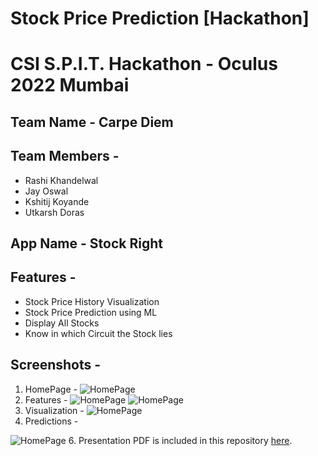 # Stock Price Prediction [Hackathon]
# CSI S.P.I.T. Hackathon - Oculus 2022 Mumbai
## Team Name - **Carpe Diem**

## Team Members -
- Rashi Khandelwal
- Jay Oswal
- Kshitij Koyande
- Utkarsh Doras

## App Name - **Stock Right**

## Features -
- Stock Price History Visualization
- Stock Price Prediction using ML
- Display All Stocks
- Know in which Circuit the Stock lies

## Screenshots - 
1. HomePage -
![HomePage](https://github.com/jayoswal/Carpe-Diem-Stock-Price-Prediction-Hackathon/blob/main/Screenhots/homepage_1.jpg)
2.  Features -
![HomePage](https://github.com/jayoswal/Carpe-Diem-Stock-Price-Prediction-Hackathon/blob/main/Screenhots/Features_1.jpg)
![HomePage](https://github.com/jayoswal/Carpe-Diem-Stock-Price-Prediction-Hackathon/blob/main/Screenhots/Features_2.jpg)
3. Visualization -
![HomePage](https://github.com/jayoswal/Carpe-Diem-Stock-Price-Prediction-Hackathon/blob/main/Screenhots/visualization_1.jpg)
4. Predictions -

![HomePage](https://github.com/jayoswal/Carpe-Diem-Stock-Price-Prediction-Hackathon/blob/main/Screenhots/Predictions_1.jpg)
6. Presentation PDF is included in this repository [here](https://github.com/jayoswal/Carpe-Diem-Stock-Price-Prediction-Hackathon/blob/main/Stock%20Price%20Prediction%20PPT.pdf).
